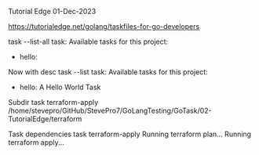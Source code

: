 Tutorial Edge
01-Dec-2023

https://tutorialedge.net/golang/taskfiles-for-go-developers

task --list-all
task: Available tasks for this project:
* hello:

Now with desc
task --list
task: Available tasks for this project:
* hello:       A Hello World Task


Subdir
task terraform-apply
/home/stevepro/GitHub/StevePro7/GoLangTesting/GoTask/02-TutorialEdge/terraform


Task dependencies
task terraform-apply
Running terraform plan...
Running terraform apply...